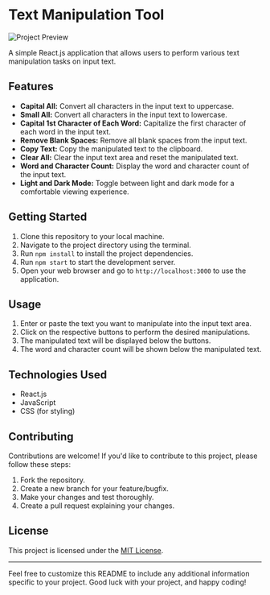 # Text Manipulation Tool

![Project Preview](screenshot.png) <!-- Replace with an actual screenshot of your project -->

A simple React.js application that allows users to perform various text manipulation tasks on input text.

## Features

- **Capital All:** Convert all characters in the input text to uppercase.
- **Small All:** Convert all characters in the input text to lowercase.
- **Capital 1st Character of Each Word:** Capitalize the first character of each word in the input text.
- **Remove Blank Spaces:** Remove all blank spaces from the input text.
- **Copy Text:** Copy the manipulated text to the clipboard.
- **Clear All:** Clear the input text area and reset the manipulated text.
- **Word and Character Count:** Display the word and character count of the input text.
- **Light and Dark Mode:** Toggle between light and dark mode for a comfortable viewing experience.

## Getting Started

1. Clone this repository to your local machine.
2. Navigate to the project directory using the terminal.
3. Run `npm install` to install the project dependencies.
4. Run `npm start` to start the development server.
5. Open your web browser and go to `http://localhost:3000` to use the application.

## Usage

1. Enter or paste the text you want to manipulate into the input text area.
2. Click on the respective buttons to perform the desired manipulations.
3. The manipulated text will be displayed below the buttons.
4. The word and character count will be shown below the manipulated text.

## Technologies Used

- React.js
- JavaScript
- CSS (for styling)

## Contributing

Contributions are welcome! If you'd like to contribute to this project, please follow these steps:

1. Fork the repository.
2. Create a new branch for your feature/bugfix.
3. Make your changes and test thoroughly.
4. Create a pull request explaining your changes.

## License

This project is licensed under the [MIT License](LICENSE).

---

Feel free to customize this README to include any additional information specific to your project. Good luck with your project, and happy coding!
